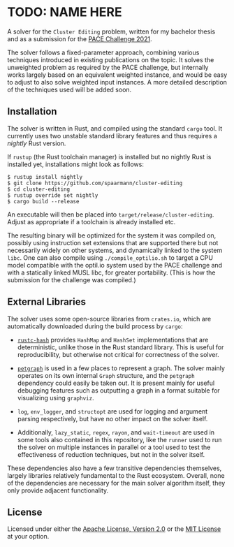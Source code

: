 # TODO: NAME HERE

A solver for the `Cluster Editing` problem, written for my bachelor thesis and as a submission for
the [PACE Challenge 2021](https://pacechallenge.org/2021/).

The solver follows a fixed-parameter approach, combining various techniques introduced in existing
publications on the topic. It solves the unweighted problem as required by the PACE challenge, but
internally works largely based on an equivalent weighted instance, and would be easy to adjust to
also solve weighted input instances. A more detailed description of the techniques used will be
added soon.

## Installation

The solver is written in Rust, and compiled using the standard `cargo` tool. It currently uses two
unstable standard library features and thus requires a *nightly* Rust version.

If `rustup` (the Rust toolchain manager) is installed but no nightly Rust is installed yet,
installations might look as follows:

```
$ rustup install nightly
$ git clone https://github.com/spaarmann/cluster-editing
$ cd cluster-editing
$ rustup override set nightly
$ cargo build --release
```

An executable will then be placed into `target/release/cluster-editing`. Adjust as appropriate if a
toolchain is already installed etc.

The resulting binary will be optimized for the system it was compiled on, possibly using instruction
set extensions that are supported there but not necessarily widely on other systems, and dynamically
linked to the system `libc`. One can also compile using `./compile_optilio.sh` to target a CPU model
compatible with the optil.io system used by the PACE challenge and with a statically linked MUSL
libc, for greater portability. (This is how the submission for the challenge was compiled.)

## External Libraries

The solver uses some open-source libraries from `crates.io`, which are automatically downloaded
during the build process by `cargo`:

- [`rustc-hash`](https://crates.io/crates/rustc-hash) provides `HashMap` and `HashSet`
  implementations that are deterministic, unlike those in the Rust standard library. This is useful
  for reproducibility, but otherwise not critical for correctness of the solver.

- [`petgraph`](https://crates.io/crates/petgraph) is used in a few places to represent a graph. The
  solver mainly operates on its own internal `Graph` structure, and the `petgraph` dependency could
  easily be taken out. It is present mainly for useful debugging features such as outputting a graph
  in a format suitable for visualizing using `graphviz`.

- `log`, `env_logger`, and `structopt` are used for logging and argument parsing respectively, but
  have no other impact on the solver itself.

- Additionally, `lazy_static`, `regex`, `rayon`, and `wait-timeout` are used in some tools also
  contained in this repository, like the `runner` used to run the solver on multiple instances in
  parallel or a tool used to test the effectiveness of reduction techniques, but not in the solver
  itself.

These dependencies also have a few transitive dependencies themselves, largely libraries relatively
fundamental to the Rust ecosystem. Overall, none of the dependencies are necessary for the main
solver algorithm itself, they only provide adjacent functionality.

## License

Licensed under either the [Apache License, Version 2.0](./LICENSE-APACHE.md) or the [MIT
License](./LICENSE-MIT.md) at your option.
